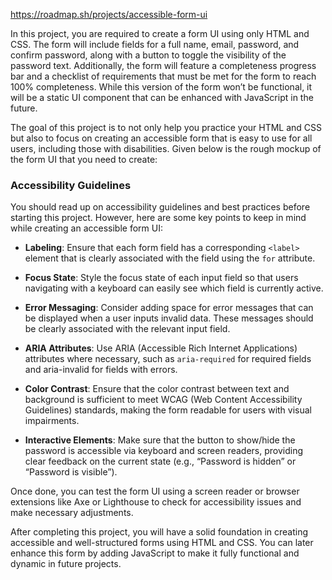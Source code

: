 https://roadmap.sh/projects/accessible-form-ui

In this project, you are required to create a form UI using only HTML and CSS. The form will include fields for a full name, email, password, and confirm password, along with a button to toggle the visibility of the password text. Additionally, the form will feature a completeness progress bar and a checklist of requirements that must be met for the form to reach 100% completeness. While this version of the form won’t be functional, it will be a static UI component that can be enhanced with JavaScript in the future.

The goal of this project is to not only help you practice your HTML and CSS but also to focus on creating an accessible form that is easy to use for all users, including those with disabilities. Given below is the rough mockup of the form UI that you need to create:

### Accessibility Guidelines
You should read up on accessibility guidelines and best practices before starting this project. However, here are some key points to keep in mind while creating an accessible form UI:
- **Labeling**: Ensure that each form field has a corresponding `<label>` element that is clearly associated with the field using the `for` attribute.

- **Focus State**: Style the focus state of each input field so that users navigating with a keyboard can easily see which field is currently active.

- **Error Messaging**: Consider adding space for error messages that can be displayed when a user inputs invalid data. These messages should be clearly associated with the relevant input field.

- **ARIA Attributes**: Use ARIA (Accessible Rich Internet Applications) attributes where necessary, such as `aria-required` for required fields and aria-invalid for fields with errors.

- **Color Contrast**: Ensure that the color contrast between text and background is sufficient to meet WCAG (Web Content Accessibility Guidelines) standards, making the form readable for users with visual impairments.

- **Interactive Elements**: Make sure that the button to show/hide the password is accessible via keyboard and screen readers, providing clear feedback on the current state (e.g., “Password is hidden” or “Password is visible”).

Once done, you can test the form UI using a screen reader or browser extensions like Axe or Lighthouse to check for accessibility issues and make necessary adjustments.

After completing this project, you will have a solid foundation in creating accessible and well-structured forms using HTML and CSS. You can later enhance this form by adding JavaScript to make it fully functional and dynamic in future projects.